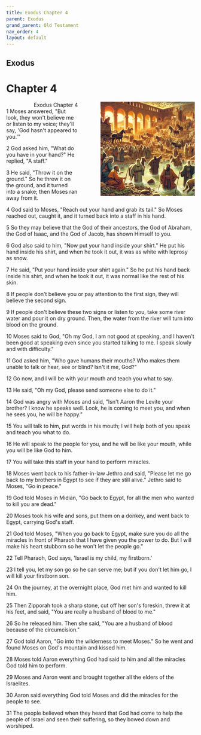 ```yaml
---
title: Exodus Chapter 4
parent: Exodus
grand_parent: Old Testament
nav_order: 4
layout: default
---
```


## Exodus

# Chapter 4

<div style="clear: both; text-align: right;">
    <div style="max-width: 50%; height: auto; float: right; margin: 0 0 10px 10px; padding-left: 10%;">
        <img src="/assets/Image/Exodus/500/4.jpg" alt="Exodus Chapter 4" class="chapter-image">
    </div>
    <figcaption style="font-size: 14px; text-align: right;">Exodus Chapter 4</figcaption>
</div>
1 Moses answered, "But look, they won't believe me or listen to my voice; they'll say, 'God hasn't appeared to you.'"

2 God asked him, "What do you have in your hand?" He replied, "A staff."

3 He said, "Throw it on the ground." So he threw it on the ground, and it turned into a snake; then Moses ran away from it.

4 God said to Moses, "Reach out your hand and grab its tail." So Moses reached out, caught it, and it turned back into a staff in his hand.

5 So they may believe that the God of their ancestors, the God of Abraham, the God of Isaac, and the God of Jacob, has shown Himself to you.

6 God also said to him, "Now put your hand inside your shirt." He put his hand inside his shirt, and when he took it out, it was as white with leprosy as snow.

7 He said, "Put your hand inside your shirt again." So he put his hand back inside his shirt, and when he took it out, it was normal like the rest of his skin.

8 If people don't believe you or pay attention to the first sign, they will believe the second sign.

9 If people don't believe these two signs or listen to you, take some river water and pour it on dry ground. Then, the water from the river will turn into blood on the ground.

10 Moses said to God, "Oh my God, I am not good at speaking, and I haven't been good at speaking even since you started talking to me. I speak slowly and with difficulty."

11 God asked him, "Who gave humans their mouths? Who makes them unable to talk or hear, see or blind? Isn't it me, God?"

12 Go now, and I will be with your mouth and teach you what to say.

13 He said, "Oh my God, please send someone else to do it."

14 God was angry with Moses and said, "Isn't Aaron the Levite your brother? I know he speaks well. Look, he is coming to meet you, and when he sees you, he will be happy."

15 You will talk to him, put words in his mouth; I will help both of you speak and teach you what to do.

16 He will speak to the people for you, and he will be like your mouth, while you will be like God to him.

17 You will take this staff in your hand to perform miracles.

18 Moses went back to his father-in-law Jethro and said, "Please let me go back to my brothers in Egypt to see if they are still alive." Jethro said to Moses, "Go in peace."

19 God told Moses in Midian, "Go back to Egypt, for all the men who wanted to kill you are dead."

20 Moses took his wife and sons, put them on a donkey, and went back to Egypt, carrying God's staff.

21 God told Moses, "When you go back to Egypt, make sure you do all the miracles in front of Pharaoh that I have given you the power to do. But I will make his heart stubborn so he won't let the people go."

22 Tell Pharaoh, God says, 'Israel is my child, my firstborn.'

23 I tell you, let my son go so he can serve me; but if you don't let him go, I will kill your firstborn son.

24 On the journey, at the overnight place, God met him and wanted to kill him.

25 Then Zipporah took a sharp stone, cut off her son's foreskin, threw it at his feet, and said, "You are really a husband of blood to me."

26 So he released him. Then she said, "You are a husband of blood because of the circumcision."

27 God told Aaron, "Go into the wilderness to meet Moses." So he went and found Moses on God's mountain and kissed him.

28 Moses told Aaron everything God had said to him and all the miracles God told him to perform.

29 Moses and Aaron went and brought together all the elders of the Israelites.

30 Aaron said everything God told Moses and did the miracles for the people to see.

31 The people believed when they heard that God had come to help the people of Israel and seen their suffering, so they bowed down and worshiped.


